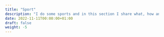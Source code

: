 ```yaml
---
title: "Sport"
description: "I do some sports and in this section I share what, how and why."
date: 2022-11-11T00:00:00+01:00
draft: false
weight: -5
---
```


